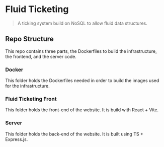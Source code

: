 # Fluid Ticketing

> A ticking system build on NoSQL to allow fluid data structures.

## Repo Structure

This repo contains three parts, the Dockerfiles to build the infrastructure, the frontend, and the server code.

### Docker

This folder holds the Dockerfiles needed in order to build the images used for the infrastructure.

### Fluid Ticketing Front

This folder holds the front-end of the website.
It is build with React + Vite.

### Server

This folder holds the back-end of the website.
It is built using TS + Express.js.
